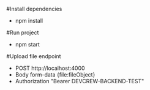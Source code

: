  
#Install dependencies
- npm install

#Run project
- npm start
  
#Upload file endpoint
- POST http://localhost:4000
- Body form-data {file:fileObject}
- Authorization "Bearer DEVCREW-BACKEND-TEST"

 
 
